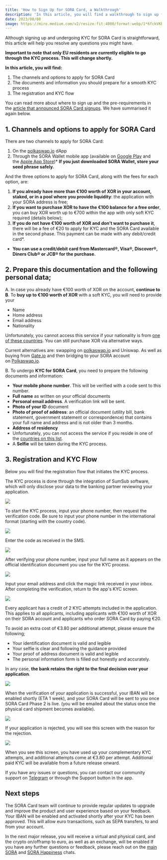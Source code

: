 ```yaml
---
title: 'How to Sign Up for SORA Card, a Walkthrough'
description: 'In this article, you will find a walkthrough to sign up for SORA Card and undergo the KYC process.'
date: 2023/08/08
image: https://miro.medium.com/v2/resize:fit:4000/format:webp/1*6fckVKb5w6EeW7CfCd7Ihw.png
---
```


Although signing up and undergoing KYC for SORA Card is straightforward, this article will help you resolve any questions you might have.

**Important to note that only EU residents are currently eligible to go through the KYC process. This will change shortly.**

**In this article, you will find:**

1. The channels and options to apply for SORA Card
2. The documents and information you should prepare for a smooth KYC process
3. The registration and KYC flow

You can read more about where to sign up and the pre-requirements in the [article that announced SORA Card signups](https://soracard.com/blog/sora-card-sign-ups-are-live). We have summarised it again below.

## 1. Channels and options to apply for SORA Card

There are two channels to apply for SORA Card:

1. On the [polkaswap.io](http://polkaswap.io/) dApp
2. Through the SORA Wallet mobile app (available on [Google Play](https://play.google.com/store/apps/details?id=jp.co.soramitsu.sora&hl=en&gl=US&pli=1) and the [Apple App Store](https://play.google.com/store/apps/details?id=jp.co.soramitsu.sora&hl=en&gl=US&pli=1))\* **If you just downloaded SORA Wallet, store your seed phrase safely.**

And the three options to apply for SORA Card, along with the fees for each option, are:

1. **If you already have more than €100 worth of XOR in your account, staked, or in a pool where you provide liquidity**: the application with your SORA address is free;
2. **If you want to purchase XOR to have the €100 balance for a free order**, you can buy XOR worth up to €700 within the app with only soft KYC required (details below);
3. **If you do not have €100 worth of XOR and don’t want to purchase it**, there will be a fee of €20 to apply for KYC and the SORA Card available in the second phase. This payment can be made with any debit/credit card\*.

- **You can use a credit/debit card from Mastercard®, Visa®, Discover®, Diners Club® or JCB® for the purchase.**

## 2. Prepare this documentation and the following personal data;

A. In case you already have €100 worth of XOR on the account, **continue to B**. To **buy up to €100 worth of XOR** with a soft KYC, you will need to provide your

- Name
- Home address
- Email address
- Nationality

Unfortunately, you cannot access this service if your nationality is from [one of these countries](https://x1ex.com/en/countries). You can still purchase XOR via alternative ways.

Current alternatives are: swapping on [polkaswap.io](http://polkaswap.io/) and Uniswap. As well as buying from [Gate.io](http://gate.io/) and then bridging to your SORA account on [Polkaswap.io](http://polkaswap.io/).

B. To undergo **KYC for SORA Card**, you need to prepare the following documents and information:

- **Your mobile phone number**. This will be verified with a code sent to this number.
- **Full name** as written on your official documents
- **Personal email address**. A verification link will be sent.
- **Photo of your ID** document
- **Photo of proof of address**: an official document (utility bill, bank statement, government statement or correspondence) that contains your full name and address and is not older than 3 months.
- **Address of residency**
- Unfortunately, you can not access the service if you reside in one of the [countries on this list](https://soracard.com/blacklist).
- A **Selfie** will be taken during the KYC process.

## 3. Registration and KYC Flow

Below you will find the registration flow that initiates the KYC process.

The KYC process is done through the integration of SumSub software, which will only disclose your data to the banking partner reviewing your application.

![](https://miro.medium.com/v2/resize:fit:1400/format:webp/1*W0MZH9qyR-AHWsYaYZ9aWA.png)

To start the KYC process, input your phone number, then request the verification code. Be sure to input your phone number in the international format (starting with the country code).

![](https://miro.medium.com/v2/resize:fit:1400/format:webp/1*TlZQ2vM1eHFkuQldSHTTvg.png)

Enter the code as received in the SMS.

![](https://miro.medium.com/v2/resize:fit:1400/format:webp/1*xIIz3OO3CaFhYE261wKsLA.png)

After verifying your phone number, input your full name as it appears on the official identification document you use for the KYC process.

![](https://miro.medium.com/v2/resize:fit:1400/format:webp/1*lUBk8KGCniE0OkdF3Xs_EA.png)

Input your email address and click the magic link received in your inbox. After completing the verification, return to the app's KYC screen.

![](https://miro.medium.com/v2/resize:fit:1400/format:webp/1*LuPuQkq04ZDGCQckYC1huA.png)

Every applicant has a credit of 2 KYC attempts included in the application. This applies to all applicants, including applicants with €100 worth of XOR on their SORA account and applicants who order SORA Card by paying €20.

To avoid an extra cost of €3.80 per additional attempt, please ensure the following;

- Your identification document is valid and legible
- Your selfie is clear and following the guidance provided
- Your proof of address document is valid and legible
- The personal information form is filled out honestly and accurately.

In any case, **the bank retains the right to the final decision over your application**.

![](https://miro.medium.com/v2/resize:fit:1400/format:webp/1*IFm2lZ63JH_ak8zNtODapg.png)

When the verification of your application is successful, your IBAN will be enabled shortly (ETA 1 week), and your SORA Card will be sent to you once SORA Card Phase 2 is live. (you will be emailed about the status once the physical card shipment becomes available).

![](https://miro.medium.com/v2/resize:fit:1400/format:webp/1*hZrG3HPERqp-mRmQT7n1pA.png)

If your application is rejected, you will see this screen with the reason for the rejection.

![](https://miro.medium.com/v2/resize:fit:1400/format:webp/1*KCMl7lMas9w2ghWm_EcAmw.png)

When you see this screen, you have used up your complementary KYC attempts, and additional attempts come at €3.80 per attempt. Additional paid KYC will be available from a future release onward.

If you have any issues or questions, you can contact our community support on [Telegram](https://t.me/SORAhappiness) or through the Support button in the app.

## Next steps

The SORA Card team will continue to provide regular updates to upgrade and improve the product and user experience based on your feedback. Your IBAN will be enabled and activated shortly after your KYC has been approved. This will allow euro transactions, such as SEPA transfers, to and from your account.

In the next major release, you will receive a virtual and physical card, and the crypto on/offramp to euro, as well as an exchange, will be enabled If you have any further questions or feedback, please reach out on the [main SORA](https://t.me/sora_xor) and [SORA Happiness](https://t.me/SORAhappiness) chats.
